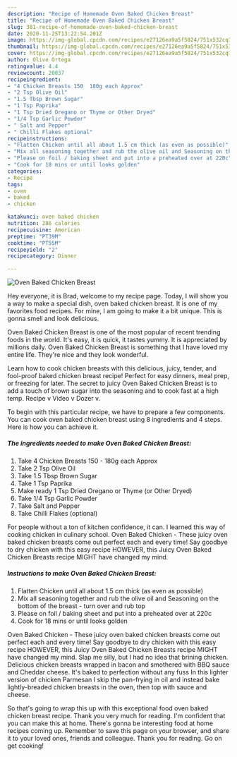 ```yaml
---
description: "Recipe of Homemade Oven Baked Chicken Breast"
title: "Recipe of Homemade Oven Baked Chicken Breast"
slug: 381-recipe-of-homemade-oven-baked-chicken-breast
date: 2020-11-25T13:22:54.201Z
image: https://img-global.cpcdn.com/recipes/e27126ea9a5f5824/751x532cq70/oven-baked-chicken-breast-recipe-main-photo.jpg
thumbnail: https://img-global.cpcdn.com/recipes/e27126ea9a5f5824/751x532cq70/oven-baked-chicken-breast-recipe-main-photo.jpg
cover: https://img-global.cpcdn.com/recipes/e27126ea9a5f5824/751x532cq70/oven-baked-chicken-breast-recipe-main-photo.jpg
author: Olive Ortega
ratingvalue: 4.4
reviewcount: 20037
recipeingredient:
- "4 Chicken Breasts 150  180g each Approx"
- "2 Tsp Olive Oil"
- "1.5 Tbsp Brown Sugar"
- "1 Tsp Paprika"
- "1 Tsp Dried Oregano or Thyme or Other Dryed"
- "1/4 Tsp Garlic Powder"
- " Salt and Pepper"
- " Chilli Flakes optional"
recipeinstructions:
- "Flatten Chicken until all about 1.5 cm thick (as even as possible)"
- "Mix all seasoning together and rub the olive oil and Seasoning on the bottom of the breast - turn over and rub top"
- "Please on foil / baking sheet and put into a preheated over at 220c"
- "Cook for 18 mins or until looks golden"
categories:
- Recipe
tags:
- oven
- baked
- chicken

katakunci: oven baked chicken 
nutrition: 286 calories
recipecuisine: American
preptime: "PT39M"
cooktime: "PT55M"
recipeyield: "2"
recipecategory: Dinner

---
```



![Oven Baked Chicken Breast](https://img-global.cpcdn.com/recipes/e27126ea9a5f5824/751x532cq70/oven-baked-chicken-breast-recipe-main-photo.jpg)

Hey everyone, it is Brad, welcome to my recipe page. Today, I will show you a way to make a special dish, oven baked chicken breast. It is one of my favorites food recipes. For mine, I am going to make it a bit unique. This is gonna smell and look delicious.

Oven Baked Chicken Breast is one of the most popular of recent trending foods in the world. It's easy, it is quick, it tastes yummy. It is appreciated by millions daily. Oven Baked Chicken Breast is something that I have loved my entire life. They're nice and they look wonderful.

Learn how to cook chicken breasts with this delicious, juicy, tender, and fool-proof baked chicken breast recipe! Perfect for easy dinners, meal prep, or freezing for later. The secret to juicy Oven Baked Chicken Breast is to add a touch of brown sugar into the seasoning and to cook fast at a high temp. Recipe v Video v Dozer v.


To begin with this particular recipe, we have to prepare a few components. You can cook oven baked chicken breast using 8 ingredients and 4 steps. Here is how you can achieve it.

<!--inarticleads1-->

##### The ingredients needed to make Oven Baked Chicken Breast:

1. Take 4 Chicken Breasts 150 - 180g each Approx
1. Take 2 Tsp Olive Oil
1. Take 1.5 Tbsp Brown Sugar
1. Take 1 Tsp Paprika
1. Make ready 1 Tsp Dried Oregano or Thyme (or Other Dryed)
1. Take 1/4 Tsp Garlic Powder
1. Take  Salt and Pepper
1. Take  Chilli Flakes (optional)


For people without a ton of kitchen confidence, it can. I learned this way of cooking chicken in culinary school. Oven Baked Chicken - These juicy oven baked chicken breasts come out perfect each and every time! Say goodbye to dry chicken with this easy recipe HOWEVER, this Juicy Oven Baked Chicken Breasts recipe MIGHT have changed my mind. 

<!--inarticleads2-->

##### Instructions to make Oven Baked Chicken Breast:

1. Flatten Chicken until all about 1.5 cm thick (as even as possible)
1. Mix all seasoning together and rub the olive oil and Seasoning on the bottom of the breast - turn over and rub top
1. Please on foil / baking sheet and put into a preheated over at 220c
1. Cook for 18 mins or until looks golden


Oven Baked Chicken - These juicy oven baked chicken breasts come out perfect each and every time! Say goodbye to dry chicken with this easy recipe HOWEVER, this Juicy Oven Baked Chicken Breasts recipe MIGHT have changed my mind. Slap me silly, but I had no idea that brining chicken. Delicious chicken breasts wrapped in bacon and smothered with BBQ sauce and Cheddar cheese. It&#39;s baked to perfection without any fuss In this lighter version of chicken Parmesan I skip the pan-frying in oil and instead bake lightly-breaded chicken breasts in the oven, then top with sauce and cheese. 

So that's going to wrap this up with this exceptional food oven baked chicken breast recipe. Thank you very much for reading. I'm confident that you can make this at home. There's gonna be interesting food at home recipes coming up. Remember to save this page on your browser, and share it to your loved ones, friends and colleague. Thank you for reading. Go on get cooking!
